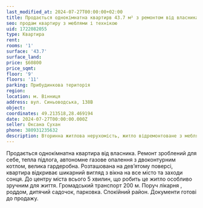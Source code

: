```yaml
---
last_modified_at: 2024-07-27T00:00:00+02:00
title: Продається однокімнатна квартирв 43.7 м² з ремонтом від власника на Синьоводській
seo: продам квартиру з меблями і технікою
uid: 1722082055
type: Квартира
rent:
rooms: '1'
surface: '43.7'
surface_land:
price: $60800
price_sqmt:
floor: '9'
floors: '11'
parking: Прибудинкова територія
region:
location: м. Вінниця
address: вул. Синьоводська, 138В
object:
coordinates: 49.213518,28.469194
date: 2024-07-27T00:00:00.000Z
seller: Оксана Сухан
phone: 380931235632
description: Вторинна житлова нерухомість, житло відремонтоване з меблями і технікою, придатне і готове для проживання
---
```


Продається однокімнатна квартира від власника. Ремонт зроблений для себе, тепла підлога, автономне газове опалення з двоконтурним котлом, велика гардеробна. Розташована на девʼятому поверсі, квартира відкриває шикарний вигляд з вікна на все місто та заходи сонця. До центру міста всього 5 хвилин, що робить це житло особливо зручним для життя. Громадський транспорт 200 м. Поруч лікарня , роддом, дитячий садочок, парковка. Спокійний район. Документи готові до продажу.
